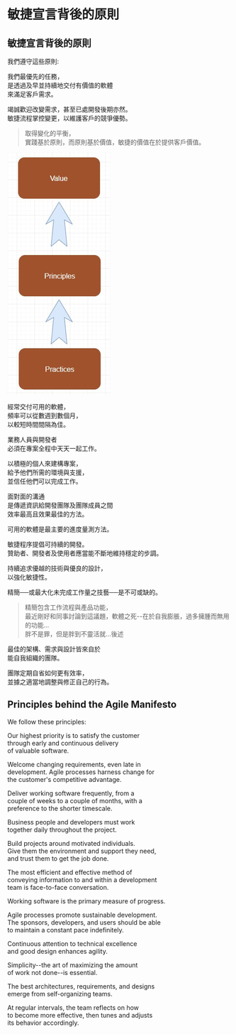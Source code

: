 # 敏捷宣言背後的原則

## 敏捷宣言背後的原則

  
我們遵守這些原則:

我們最優先的任務，  
是透過及早並持續地交付有價值的軟體  
來滿足客戶需求。

竭誠歡迎改變需求，甚至已處開發後期亦然。  
敏捷流程掌控變更，以維護客戶的競爭優勢。

> 取得變化的平衡，  
> 實踐基於原則，而原則基於價值，敏捷的價值在於提供客戶價值。

![&#x5BE6;&#x8E10;&#x57FA;&#x65BC;&#x539F;&#x5247;&#xFF0C;&#x800C;&#x539F;&#x5247;&#x57FA;&#x65BC;&#x50F9;&#x503C;&#xFF0C;&#x654F;&#x6377;&#x7684;&#x50F9;&#x503C;&#x5728;&#x65BC;&#x63D0;&#x4F9B;&#x5BA2;&#x6236;&#x50F9;&#x503C;&#x3002;](../.gitbook/assets/ying-mu-xie-qu-hua-mian-102318115408pm.jpg)

經常交付可用的軟體，  
頻率可以從數週到數個月，  
以較短時間間隔為佳。

業務人員與開發者  
必須在專案全程中天天一起工作。

以積極的個人來建構專案，  
給予他們所需的環境與支援，  
並信任他們可以完成工作。

面對面的溝通  
是傳遞資訊給開發團隊及團隊成員之間  
效率最高且效果最佳的方法。

可用的軟體是最主要的進度量測方法。

敏捷程序提倡可持續的開發。  
贊助者、開發者及使用者應當能不斷地維持穩定的步調。

持續追求優越的技術與優良的設計，  
以強化敏捷性。

精簡──或最大化未完成工作量之技藝──是不可或缺的。

> 精簡包含工作流程與產品功能，  
> 最近剛好和同事討論到這議題，軟體之死--在於自我膨脹，過多擁腫而無用的功能…  
> 胖不是罪，但是胖到不靈活就…後述

最佳的架構、需求與設計皆來自於  
能自我組織的團隊。

團隊定期自省如何更有效率，  
並據之適當地調整與修正自己的行為。

## Principles behind the Agile Manifesto

  
  
We follow these principles:

Our highest priority is to satisfy the customer  
through early and continuous delivery  
of valuable software.

Welcome changing requirements, even late in   
development. Agile processes harness change for   
the customer's competitive advantage.

Deliver working software frequently, from a   
couple of weeks to a couple of months, with a   
preference to the shorter timescale.

Business people and developers must work   
together daily throughout the project.

Build projects around motivated individuals.   
Give them the environment and support they need,   
and trust them to get the job done.

The most efficient and effective method of   
conveying information to and within a development   
team is face-to-face conversation.

Working software is the primary measure of progress.

Agile processes promote sustainable development.   
The sponsors, developers, and users should be able   
to maintain a constant pace indefinitely.

Continuous attention to technical excellence   
and good design enhances agility.

Simplicity--the art of maximizing the amount   
of work not done--is essential.

The best architectures, requirements, and designs   
emerge from self-organizing teams.

At regular intervals, the team reflects on how   
to become more effective, then tunes and adjusts   
its behavior accordingly.

